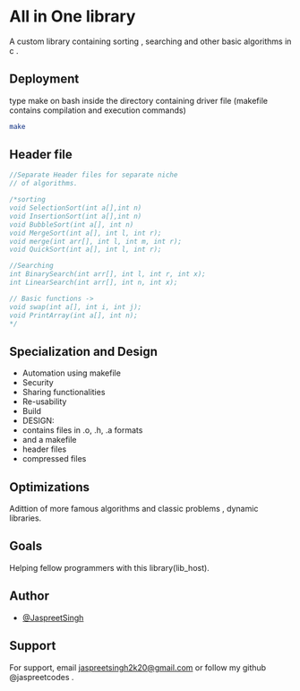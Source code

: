 # All in One library 

A custom library containing sorting , searching and other basic algorithms in c .

## Deployment

type make on bash inside the directory containing driver file 
(makefile contains compilation and execution commands)

```bash
make
```

## Header file

```c
//Separate Header files for separate niche
// of algorithms. 

/*sorting
void SelectionSort(int a[],int n)
void InsertionSort(int a[],int n)
void BubbleSort(int a[], int n)
void MergeSort(int a[], int l, int r);
void merge(int arr[], int l, int m, int r);
void QuickSort(int a[], int l, int r);

//Searching
int BinarySearch(int arr[], int l, int r, int x);
int LinearSearch(int arr[], int n, int x);

// Basic functions ->
void swap(int a[], int i, int j);
void PrintArray(int a[], int n);
*/

```
## Specialization and Design

- Automation using makefile
- Security
- Sharing functionalities
- Re-usability
- Build 
- DESIGN:
- contains files in .o, .h, .a formats
- and a makefile
- header files
- compressed files
  
## Optimizations

Adittion of more famous algorithms and classic problems , dynamic libraries.

  
## Goals
Helping fellow programmers with this library(lib_host).



## Author

- [@JaspreetSingh](https://github.com/jaspreetcodes)

  
## Support

For support, email jaspreetsingh2k20@gmail.com or follow my github @jaspreetcodes .

  

